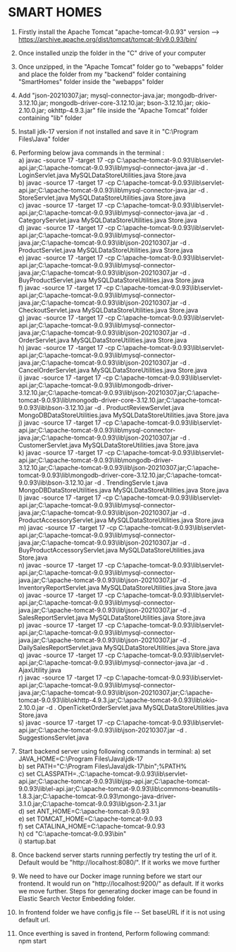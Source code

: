 <h1 strong>SMART HOMES</h1>

1) Firstly install the Apache Tomcat "apache-tomcat-9.0.93" version --> https://archive.apache.org/dist/tomcat/tomcat-9/v9.0.93/bin/

2) Once installed unzip the folder in the "C" drive of your computer

3) Once unzipped, in the "Apache Tomcat" folder go to "webapps" folder and place the folder from my "backend" folder containing "SmartHomes" folder inside the "webapps" folder

4) Add "json-20210307.jar; mysql-connector-java.jar; mongodb-driver-3.12.10.jar; mongodb-driver-core-3.12.10.jar; bson-3.12.10.jar; okio-2.10.0.jar; okhttp-4.9.3.jar" file inside the "Apache Tomcat" folder containing "lib" folder

5) Install jdk-17 version if not installed and save it in "C:\Program Files\Java\" folder

6) Performing below java commands in the terminal : <br/>
	a) javac -source 17 -target 17 -cp C:\apache-tomcat-9.0.93\lib\servlet-api.jar;C:\apache-tomcat-9.0.93\lib\mysql-connector-java.jar -d . LoginServlet.java MySQLDataStoreUtilities.java Store.java <br/>
	b) javac -source 17 -target 17 -cp C:\apache-tomcat-9.0.93\lib\servlet-api.jar;C:\apache-tomcat-9.0.93\lib\mysql-connector-java.jar -d . StoreServlet.java MySQLDataStoreUtilities.java Store.java <br/>
	c) javac -source 17 -target 17 -cp C:\apache-tomcat-9.0.93\lib\servlet-api.jar;C:\apache-tomcat-9.0.93\lib\mysql-connector-java.jar -d . CategoryServlet.java MySQLDataStoreUtilities.java Store.java <br/>
	d) javac -source 17 -target 17 -cp C:\apache-tomcat-9.0.93\lib\servlet-api.jar;C:\apache-tomcat-9.0.93\lib\mysql-connector-java.jar;C:\apache-tomcat-9.0.93\lib\json-20210307.jar -d . ProductServlet.java MySQLDataStoreUtilities.java Store.java <br/>
	e) javac -source 17 -target 17 -cp C:\apache-tomcat-9.0.93\lib\servlet-api.jar;C:\apache-tomcat-9.0.93\lib\mysql-connector-java.jar;C:\apache-tomcat-9.0.93\lib\json-20210307.jar -d . BuyProductServlet.java MySQLDataStoreUtilities.java Store.java <br/>
	f) javac -source 17 -target 17 -cp C:\apache-tomcat-9.0.93\lib\servlet-api.jar;C:\apache-tomcat-9.0.93\lib\mysql-connector-java.jar;C:\apache-tomcat-9.0.93\lib\json-20210307.jar -d . CheckoutServlet.java MySQLDataStoreUtilities.java Store.java <br/>
	g) javac -source 17 -target 17 -cp C:\apache-tomcat-9.0.93\lib\servlet-api.jar;C:\apache-tomcat-9.0.93\lib\mysql-connector-java.jar;C:\apache-tomcat-9.0.93\lib\json-20210307.jar -d . OrderServlet.java MySQLDataStoreUtilities.java Store.java <br/>
	h) javac -source 17 -target 17 -cp C:\apache-tomcat-9.0.93\lib\servlet-api.jar;C:\apache-tomcat-9.0.93\lib\mysql-connector-java.jar;C:\apache-tomcat-9.0.93\lib\json-20210307.jar -d . CancelOrderServlet.java MySQLDataStoreUtilities.java Store.java <br/>
	i) javac -source 17 -target 17 -cp C:\apache-tomcat-9.0.93\lib\servlet-api.jar;C:\apache-tomcat-9.0.93\lib\mongodb-driver-3.12.10.jar;C:\apache-tomcat-9.0.93\lib\json-20210307.jar;C:\apache-tomcat-9.0.93\lib\mongodb-driver-core-3.12.10.jar;C:\apache-tomcat-9.0.93\lib\bson-3.12.10.jar -d . ProductReviewServlet.java MongoDBDataStoreUtilities.java MySQLDataStoreUtilities.java Store.java <br/>
	j) javac -source 17 -target 17 -cp C:\apache-tomcat-9.0.93\lib\servlet-api.jar;C:\apache-tomcat-9.0.93\lib\mysql-connector-java.jar;C:\apache-tomcat-9.0.93\lib\json-20210307.jar -d . CustomerServlet.java MySQLDataStoreUtilities.java Store.java <br/>
	k) javac -source 17 -target 17 -cp C:\apache-tomcat-9.0.93\lib\servlet-api.jar;C:\apache-tomcat-9.0.93\lib\mongodb-driver-3.12.10.jar;C:\apache-tomcat-9.0.93\lib\json-20210307.jar;C:\apache-tomcat-9.0.93\lib\mongodb-driver-core-3.12.10.jar;C:\apache-tomcat-9.0.93\lib\bson-3.12.10.jar -d . TrendingServle
t.java MongoDBDataStoreUtilities.java MySQLDataStoreUtilities.java Store.java <br/>
	l) javac -source 17 -target 17 -cp C:\apache-tomcat-9.0.93\lib\servlet-api.jar;C:\apache-tomcat-9.0.93\lib\mysql-connector-java.jar;C:\apache-tomcat-9.0.93\lib\json-20210307.jar -d . ProductAccessoryServlet.java MySQLDataStoreUtilities.java Store.java <br/>
	m)  javac -source 17 -target 17 -cp C:\apache-tomcat-9.0.93\lib\servlet-api.jar;C:\apache-tomcat-9.0.93\lib\mysql-connector-java.jar;C:\apache-tomcat-9.0.93\lib\json-20210307.jar -d . BuyProductAccessoryServlet.java MySQLDataStoreUtilities.java Store.java <br/>
	n) javac -source 17 -target 17 -cp C:\apache-tomcat-9.0.93\lib\servlet-api.jar;C:\apache-tomcat-9.0.93\lib\mysql-connector-java.jar;C:\apache-tomcat-9.0.93\lib\json-20210307.jar -d . InventoryReportServlet.java MySQLDataStoreUtilities.java Store.java <br/>
	o) javac -source 17 -target 17 -cp C:\apache-tomcat-9.0.93\lib\servlet-api.jar;C:\apache-tomcat-9.0.93\lib\mysql-connector-java.jar;C:\apache-tomcat-9.0.93\lib\json-20210307.jar -d . SalesReportServlet.java MySQLDataStoreUtilities.java Store.java <br/>
	p) javac -source 17 -target 17 -cp C:\apache-tomcat-9.0.93\lib\servlet-api.jar;C:\apache-tomcat-9.0.93\lib\mysql-connector-java.jar;C:\apache-tomcat-9.0.93\lib\json-20210307.jar -d . DailySalesReportServlet.java MySQLDataStoreUtilities.java Store.java <br/>
	q) javac -source 17 -target 17 -cp C:\apache-tomcat-9.0.93\lib\servlet-api.jar;C:\apache-tomcat-9.0.93\lib\mysql-connector-java.jar -d . AjaxUtility.java <br/>
	r) javac -source 17 -target 17 -cp C:\apache-tomcat-9.0.93\lib\servlet-api.jar;C:\apache-tomcat-9.0.93\lib\mysql-connector-java.jar;C:\apache-tomcat-9.0.93\lib\json-20210307.jar;C:\apache-tomcat-9.0.93\lib\okhttp-4.9.3.jar;C:\apache-tomcat-9.0.93\lib\okio-2.10.0.jar -d . OpenTicketOrderServlet.java MySQLDataStoreUtilities.java Store.java <br/>
	s) javac -source 17 -target 17 -cp C:\apache-tomcat-9.0.93\lib\servlet-api.jar;C:\apache-tomcat-9.0.93\lib\json-20210307.jar -d . SuggestionsServlet.java

7) Start backend server using following commands in terminal:
   a) set JAVA_HOME=C:\Program Files\Java\jdk-17 <br/>
   b) set PATH="C:\Program Files\Java\jdk-17\bin";%PATH% <br/>
   c) set CLASSPATH=.;C:\apache-tomcat-9.0.93\lib\servlet-api.jar;C:\apache-tomcat-9.0.93\lib\jsp-api.jar;C:\apache-tomcat-9.0.93\lib\el-api.jar;C:\apache-tomcat-9.0.93\lib\commons-beanutils-1.8.3.jar;C:\apache-tomcat-9.0.93\mongo-java-driver-3.1.0.jar;C:\apache-tomcat-9.0.93\lib\gson-2.3.1.jar <br/>
   d) set ANT_HOME=C:\apache-tomcat-9.0.93 <br/>
   e) set TOMCAT_HOME=C:\apache-tomcat-9.0.93 <br/>
   f) set CATALINA_HOME=C:\apache-tomcat-9.0.93 <br/>
   h) cd "C:\apache-tomcat-9.0.93\bin" <br/>
   i) startup.bat

8) Once backend server starts running perfectly try testing the url of it. Default would be "http://localhost:8080/". If it works we move further

9) We need to have our Docker image running before we start our frontend. It would run on "http://localhost:9200/" as default. If it works we move further. Steps for generating docker image can be found in Elastic Search Vector Embedding folder.

9) In frontend folder we have config.js file -- Set baseURL if it is not using default url.

10) Once everthing is saved in frontend, Perform following command: <br/>
	npm start
